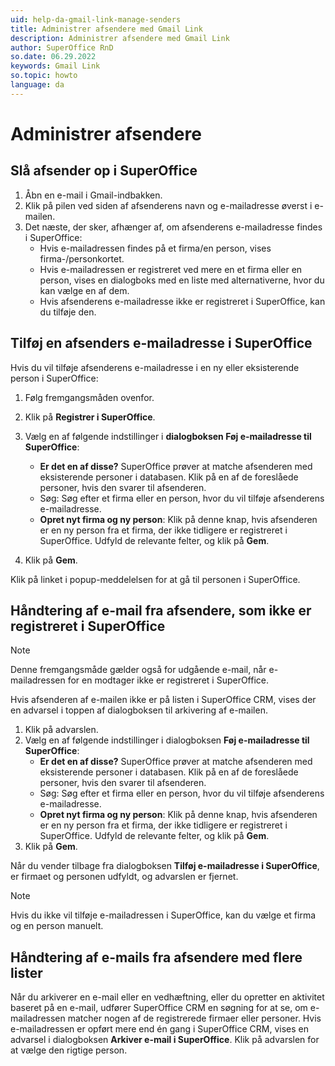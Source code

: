 ```yaml
---
uid: help-da-gmail-link-manage-senders
title: Administrer afsendere med Gmail Link
description: Administrer afsendere med Gmail Link
author: SuperOffice RnD
so.date: 06.29.2022
keywords: Gmail Link
so.topic: howto
language: da
---
```


# Administrer afsendere

## Slå afsender op i SuperOffice

1. Åbn en e-mail i Gmail-indbakken.
2. Klik på pilen ved siden af afsenderens navn og e-mailadresse øverst i e-mailen.
3. Det næste, der sker, afhænger af, om afsenderens e-mailadresse findes i SuperOffice:
    * Hvis e-mailadressen findes på et firma/en person, vises firma-/personkortet.
    * Hvis e-mailadressen er registreret ved mere en et firma eller en person, vises en dialogboks med en liste med alternativerne, hvor du kan vælge en af dem.
    * Hvis afsenderens e-mailadresse ikke er registreret i SuperOffice, kan du tilføje den.

## Tilføj en afsenders e-mailadresse i SuperOffice

Hvis du vil tilføje afsenderens e-mailadresse i en ny eller eksisterende person i SuperOffice:

1. Følg fremgangsmåden ovenfor.

2. Klik på **Registrer i SuperOffice**.

3. Vælg en af følgende indstillinger i **dialogboksen Føj e-mailadresse til SuperOffice**:

    * **Er det en af disse?** SuperOffice prøver at matche afsenderen med eksisterende personer i databasen. Klik på en af de foreslåede personer, hvis den svarer til afsenderen.
    * Søg: Søg efter et firma eller en person, hvor du vil tilføje afsenderens e-mailadresse.
    * **Opret nyt firma og ny person**: Klik på denne knap, hvis afsenderen er en ny person fra et firma, der ikke tidligere er registreret i SuperOffice. Udfyld de relevante felter, og klik på **Gem**.

4. Klik på **Gem**.

Klik på linket i popup-meddelelsen for at gå til personen i SuperOffice.

## Håndtering af e-mail fra afsendere, som ikke er registreret i SuperOffice

> [!NOTE]
> Denne fremgangsmåde gælder også for udgående e-mail, når e-mailadressen for en modtager ikke er registreret i SuperOffice.

Hvis afsenderen af e-mailen ikke er på listen i SuperOffice CRM, vises der en advarsel i toppen af dialogboksen til arkivering af e-mailen.

1. Klik på advarslen.
2. Vælg en af følgende indstillinger i dialogboksen **Føj e-mailadresse til SuperOffice**:
    * **Er det en af disse?** SuperOffice prøver at matche afsenderen med eksisterende personer i databasen. Klik på en af de foreslåede personer, hvis den svarer til afsenderen.
    * Søg: Søg efter et firma eller en person, hvor du vil tilføje afsenderens e-mailadresse.
    * **Opret nyt firma og ny person**: Klik på denne knap, hvis afsenderen er en ny person fra et firma, der ikke tidligere er registreret i SuperOffice. Udfyld de relevante felter, og klik på **Gem**.
3. Klik på **Gem**.

Når du vender tilbage fra dialogboksen **Tilføj e-mailadresse i SuperOffice**, er firmaet og personen udfyldt, og advarslen er fjernet.

> [!NOTE]
> Hvis du ikke vil tilføje e-mailadressen i SuperOffice, kan du vælge et firma og en person manuelt.

## Håndtering af e-mails fra afsendere med flere lister

Når du arkiverer en e-mail eller en vedhæftning, eller du opretter en aktivitet baseret på en e-mail, udfører SuperOffice CRM en søgning for at se, om e-mailadressen matcher nogen af de registrerede firmaer eller personer. Hvis e-mailadressen er opført mere end én gang i SuperOffice CRM, vises en advarsel i dialogboksen **Arkiver e-mail i SuperOffice**. Klik på advarslen for at vælge den rigtige person.
